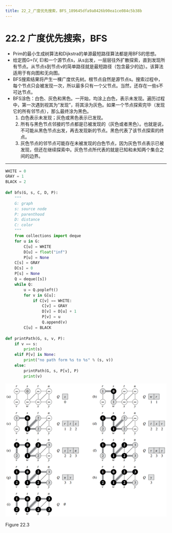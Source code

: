 ```yaml
---
title: 22_2_广度优先搜索，BFS_189645dfa9a8426b90ea1ce084c5b38b
---
```


# 22.2 广度优先搜索，BFS

- Prim的最小生成树算法和Dijkstra的单源最短路径算法都是用BFS的思想。
- 给定图G=(V, E)和一个源节点s，从s出发，一层层往外扩散探索，直到发现所有节点。从节点s到节点v的简单路径就是最短路径（包含最少的边）。该算法适用于有向图和无向图。
- BFS搜索结果将产生一棵广度优先树。根节点自然是源节点s。搜索过程中，每个节点只会被发现一次，所以最多只有一个父节点。当然，还存在一些s不可达节点。
- BFS涂色：白色、灰色和黑色。一开始，均涂上白色，表示未发现。遍历过程中，第一次遇到视其为“发现”，将其涂为灰色。如果一个节点探索完毕（发现它的所有邻节点），那么最终涂为黑色。
    1. 白色表示未发现；灰色或黑色表示已发现。
    2. 所有与黑色节点邻接的节点都是已被发现的（灰色或者黑色）。也就是说，不可能从黑色节点出发，再去发现新的节点。黑色代表了该节点探索的终点。
    3. 灰色节点的邻节点可能存在未被发现的白色节点，因为灰色节点表示已被发现，但还在继续探索中。灰色节点所代表的就是已知和未知两个集合之间的边界。

---

[](https://github.com/lzyerste/introduction_to_algorithms/blob/master/graph/bfs.py)

```python
WHITE = 0
GRAY = 1
BLACK = 2

def bfs(G, s, C, D, P):
    """
    G: graph
    s: source node
    P: parenthood
    D: distance
    C: color
    """
    from collections import deque
    for u in G:
        C[u] = WHITE
        D[u] = float("inf")
        P[u] = None
    C[s] = GRAY
    D[s] = 0
    P[s] = None
    Q = deque([s])
    while Q:
        u = Q.popleft()
        for v in G[u]:
            if C[v] == WHITE:
                C[v] = GRAY
                D[v] = D[u] + 1
                P[v] = u
                Q.append(v)
        C[u] = BLACK

def printPath(G, s, v, P):
    if v == s:
        print(s)
    elif P[v] is None:
        print("no path form %s to %s" % (s, v))
    else:
        printPath(G, s, P[v], P)
        print(v)
```

![2022-05-02_11-25-08](22%202%20广度优先搜索，BFS%20189645dfa9a8426b90ea1ce084c5b38b/2022-05-02_11-25-08.png)

Figure 22.3